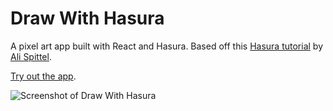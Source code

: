 # Draw With Hasura

A pixel art app built with React and Hasura. Based off this [Hasura tutorial](https://welearncode.com/hasura-101/) by [Ali Spittel](https://www.alispit.tel/).

[Try out the app](https://draw-with-hasura.netlify.app/).

![Screenshot of Draw With Hasura](https://res.cloudinary.com/gerhynes/image/upload/q_auto/v1590322289/Screenshot_2020-05-24_Draw_With_Hasura_wutgxh.png)
